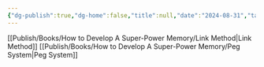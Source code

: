 ```yaml
---
{"dg-publish":true,"dg-home":false,"title":null,"date":"2024-08-31","tags":["#books","#memory","#How_to_Develop_A_Super_Power_Memory"],"Chương":"Chương5","dg-path":"Books/How to Develop A Super-Power Memory/Chapter 5 - Uses of the Peg and Link Systems.md","permalink":"/books/how-to-develop-a-super-power-memory/chapter-5-uses-of-the-peg-and-link-systems/","dgPassFrontmatter":true,"noteIcon":"","updated":"2025-01-30T14:25:11.965+07:00"}
---
```


[[Publish/Books/How to Develop A Super-Power Memory/Link Method\|Link Method]]
[[Publish/Books/How to Develop A Super-Power Memory/Peg System\|Peg System]]